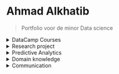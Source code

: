 # Ahmad Alkhatib

> Portfolio voor de minor Data science
<details><summary>DataCamp Courses</summary>
<p>
<br />
• Ik heb 93.75% van de DataCamp Courses afgemaakt.<br />
 
![image](https://user-images.githubusercontent.com/71191328/214381802-5e15438b-ce79-4e30-966f-b117a879b4b1.png)<br />
 
![image](https://user-images.githubusercontent.com/71191328/214381693-04ba09f5-dbf3-4ca5-92c5-8087c9534d1d.png)<br />
 
</p>
</details>

<details><summary>Research project</summary>
<p>

## Task definition
<br />
Het doel van dit project, uitgevoerd voor Cofano Software Solutions, is om de processen bij containerterminals te optimaliseren door het verkorten van de tijd dat schepen aan de kade liggen voor het in- en uitladen van containers. Dit moet geautomatiseerd worden en het onderzoek zal zich richten op het vinden van een optimale aanpak om deze uitdaging aan te pakken. Dit is belangrijk voor de efficiëntie van containeroverslag in de haven en voor het verminderen van kosten.<br />
<br />
In het begin van het project hebben mijn groepsleden en ik een hoofdvraag en deelvragen opgesteld, die de richtlijn vormen voor ons onderzoek. De hoofdvraag luidt: <br />
Hoe kan ervoor gezorgd worden dat containers op de kade op een efficiënte manier opgestapeld kunnen worden, zodat de afnemer van de containers hier makkelijk bij kan.<br /> 
<br /> 
Dit zijn de geformuleerde deelvragen:
 <br />
•	Hoe ziet de lay-out van de desbetreffende kade eruit? <br />
•	Welke reinforcement learning modellen en methodes zijn relevant om dit optimalisatieprobleem aan te pakken? <br />
<br />
Tijdens het project heb ik ook individuele taken uitgevoerd. Een van de taken die ik in het begin van het project heb uitgevoerd is het literatuuronderzoek naar reinforcement learning. Ik heb onderzoek gedaan naar wat reinforcement learning is en hoe wij het kunnen toepassen binnen ons project. De resultaten van dit onderzoek zijn uiteindelijk in ons onderzoek verwerkt. Uiteindelijk heb ik een alternatieve implementatie van reinforcement learning gecodeerd.
 Dit is terug te lezen via de onderstaande link: 

 [Containers](https://github.com/AhmadJ98/ahmad.alkhatib/blob/main/Containers.pdf)
<br />
Extra uitleg over de geïmplementeerde reinforcement learning model is te vinden onder Predictive Analytics subject.
 
<br />
 
## Evaluation:
<br />
Uiteindelijk is gefocust op een Reinforcement learning model als oplossing voor ons probleem. Hoewel we ook een lineair programmeer model hebben geprobeerd, heb ik mij hier niet verder mee bezig gehouden omdat ik geen expertise heb in het lineair programmeren. Maar dankzij deze experimenten heb ik een dieper begrip verkregen van hoe Reinforcement learning werkt en hoe we het konden toepassen op ons specifieke geval. Dit heeft ons geholpen bij het maken van een betere keuze voor de oplossing van ons probleem.
<br />

###### Wat ging er goed tijdens het project? <br />

De wekelijkse gespreken waren erg informatief, de docenten gaven veel informatie die hulpvol waren tijdens het opstarten van het project. Ook tijdens het project was het hulpvol om feedback te krijgen, zodat we weten of we in de goede richting waren of er verbeteringen waren. Hulp vragen en hier op antwoord krijgen ging erg goed tijdens de samenwerking van de groep. Als ik vragen had voelde ik alsof ik ook hulp kan vragen bij mijn groepsgenoten, er werd snel gereageerd met antwoord op mijn vragen. <br />
<br />
###### Wat ging er fout of kon beter? <br />

Het was een choatische start van het project binnen de groep. Een aantal groepsleden hadden tentames en waren hierdoor afwezig tijdens sommige lessen. Hierdoor ging het communiceren lastiger. Ook was een groepsgenoot gestopt, dit zorgde voor veranderingen in de planning. In de toekomst moet rekening worden gehouden dat er onverwachtte veranderingen in de planning kunnen plaatsvinden. Door duidelijke communicatie binnen de groep is de aanwezigheid van de groepsleden bekend en kan hier rekening mee worden gehouden. Het communiceren in de groep bleef een verbeterpunt. Terwijl bijvoorbeeld sommige groepsleden bezig waren met een onderdeel, waren de andere niet op de hoogte hoe ver hun hiermee waren. Het communiceren en het laten weten was het proces van een onderdeel en de resultaten zijn een verbeterpunt.
 
<br />

 


## Conclusions: 
 <br />
In dit project is gekeken naar manieren om containers op een efficiënte manier op te stapelen op een kade, zodat de afnemer van de containers hier gemakkelijk bij kan. Door het probleemdomein in kaart te brengen, bleek dat de huidige containerplaatsing op een kade handmatig verloopt, dit kost tijd en geld. Door gebruik te maken van Reinforcement Learning (RL) en twee verschillende agents (PPO en A2C) die interacties voerden met een environment, bleek dat de PPO-agent de beste keuze is. Door de PPO-agent te trainen met optimale waarden en hyperparameters, is er een efficiënte containerplaatsing ontstaan, waarbij rekening wordt gehouden met de bestemming van aangrenzende containers. Dit is een grote doorbraak voor de logistieke sector en een goed voorbeeld van hoe technologie/AI de internationale handel bevordert.
<br />
Als vervolgonderzoek zal de focus liggen op het uitbreiden van de environment en rewardfunctie, dit is gebaseerd op de door ons verkregen resultaten. Het vervolgonderzoek is ook terug te vinden in het paper onder het hoofdstuk 'Conclusie'. Een voorbeeld van het vervolgonderzoek kan zijn: Uitbreiding van de gesimuleerde container environment in de hoogte verder onderzoeken.       (Van 3x3x1 naar bijvoorbeeld 3x3x3). Het vervolgonderzoek heeft als doel om de resulaten en oplossingen specifieker en concreter te maken, zodat het beter aansluit bij de werkelijkheid. 
<br />

## Planning:

<br />
Als groep hebben we afgesproken om een planning te maken en te werken met Scrum methodologie. Hierbij maakten we gebruik van een tool genaamd Trello waar we alle taken bijhouden, de verantwoordelijken aangeven en de deadlines noteren. We hebben alles ook kunnen indelen in afgeronde taken en werk in uitvoering.<br />
<br />
 
Hieronder zijn mijn uitgevoerde scrumtickets van het project containers te zien: <br />
 
![image](https://user-images.githubusercontent.com/71191328/216038022-38edb762-8756-4c1b-ab91-f34936838c2f.png)
![image](https://user-images.githubusercontent.com/71191328/216038401-2ed5201d-67e4-4770-9781-fc9c37ae51c1.png)
![image](https://user-images.githubusercontent.com/71191328/216038542-2650c391-42b8-4352-a448-dbe0370fb05d.png)

<br />
 
Verder hebben we ons gehouden aan de volgende planning:<br />
 <br />
 • Elke maandag om 11:00 bespreken we met docent Karin de Smidt. <br />
 • Op vrijdag om 10:00 in Delft hebben we begeleidingsgesprekken met docenten Tony Andrioli en Jeroen Vuurens waar we al onze vragen kunnen stellen die we niet konden beantwoorden tijdens de week. <br />
 • Als groep hebben we afgesproken om op wisselende dagen via Teams te communiceren, aangezien we andere verplichtingen hadden. <br />
 
 
</p>
</details>

<details><summary>Predictive Analytics</summary>
<p>
<br />
 
## Selecting a Model: <br />
Q-Learning is een geschikt model voor dit onderzoek omdat het een soort van "reinforcement learning" (RL) is, wat betekent dat het algoritme leert door het nemen van acties en het ontvangen van beloningen. In dit specifieke geval is het doel om de optimale route te vinden tussen twee locaties in een doolhof, dus het algoritme moet leren welke acties (overgangen naar naburige locaties) leiden tot de grootste beloning (snelste route naar de eindlocatie). Q-Learning is een geschikte methode voor dit soort problemen omdat het een "tabular" algoritme is, wat betekent dat het de Q-waarden bijhoudt voor elke staat-actie-combinatie en deze gebruikt om de volgende actie te kiezen. Het is ook een geschikte methode omdat het geen voorafgaande kennis vereist over de omgeving waarin het algoritme zich bevindt (in dit geval het doolhof), het algoritme kan dus leren door middel van exploratie.<br />
 
## Configuring a Mode: <br />
Er worden enkele parameters gedefinieerd voor het algoritme, zoals de "discount factor" (gamma) en de "learning rate" (alpha).<br />
 
## Training a model: <br />
Het Q-Learning algoritme wordt getraind door middel van een proces waarbij een willekeurige staat wordt geselecteerd en een willekeurige actie wordt genomen (in dit geval een overgang naar een naburige locatie in het terminal), waarna de Q-waarde voor die staat-actie-combinatie wordt bijgewerkt. Dit wordt herhaald voor een bepaald aantal iteraties (1000 in dit geval).
<br />
## Evaluating a model: <br />
 
De Q-waarden worden gebruikt om de optimale route te bepalen van de startlocatie naar de eindlocatie door steeds naar de staat te gaan met de hoogste Q-waarde.
<br />

## Visualizing the outcome of a model (explanatory): <br />
Er wordt geen expliciete visualisatie gegeven, maar de optimale route wordt weergegeven als een lijst met locaties.<br />
<br />
Hieronder is een PDF bestaand van de code.<br />
[Containers](https://github.com/AhmadJ98/ahmad.alkhatib/blob/main/Containers.pdf)<br /> 
</p>
</details>

<details><summary>Domain knowledge</summary>
<p>

## Introduction of the subject field

### Data science cursus:
<br />
Data Science is een multidisciplinair veld dat zich richt op het verkrijgen van inzicht en kennis uit gegevens. Het omvat verschillende stappen zoals het verzamelen, opschonen, analyseren en visualiseren van gegevens. Met behulp van methoden uit de statistiek, wiskunde, informatica en machine learning, ontdekken data wetenschappers patronen in de gegevens en maken zij voorspellingen.
Data Science wordt vaak toegepast in verschillende industrieën, zoals financiën, gezondheidszorg, marketing en retail om beslissingen te nemen gebaseerd op data. In de financiële sector wordt bijvoorbeeld gebruik gemaakt van data science om fraude te detecteren en risico's te bepalen. In de gezondheidszorg wordt data science ingezet om patiëntendossiers te analyseren en zo behandelingsopties te bepalen. In marketing en retail worden klantprofielen opgebouwd en voorspellingen gedaan over klantgedrag.<br />
<br />
Data Science is een snel groeiend veld en wordt vaak beschouwd als een van de belangrijkste vaardigheden voor de toekomst van werk. Er zijn steeds meer organisaties die grote hoeveelheden gegevens verzamelen, zoals sociale media, sensoren en internet-verbonden apparaten. Deze gegevens moeten worden geanalyseerd en geïnterpreteerd om waardevolle inzichten te verkrijgen.<br />
 <br />
Een data scientist is vaak verantwoordelijk voor het bedenken van de juiste vragen, het verzamelen en opschonen van gegevens, het bouwen van modellen en het communiceren van resultaten. Het vereist vaak een combinatie van vaardigheden in statistiek, programmeren, communicatie en domain-kennis. Veel data wetenschappers hebben een achtergrond in wiskunde, informatica of statistiek, maar er zijn ook steeds meer professionals die een overstap maken naar data science vanuit andere achtergronden zoals economie, natuurkunde, of zelfs filosofie.<br />
<br />
In samenvatting, Data Science is een veld dat zich richt op het verkrijgen van inzicht en kennis uit gegevens door middel van het verzamelen, opschonen, analyseren en visualiseren van gegevens met behulp van methoden uit de statistiek, wiskunde, informatica en machine learning. Het wordt veelvuldig toegepast in verschillende industrieën, zoals financiën, gezondheidszorg, marketing en retail, om beslissingen te nemen gebaseerd op data. Het is een snel groeiend veld en wordt vaak beschouwd als een van de belangrijkste vaardigheden voor de toekomst van het werk. Data wetenschappers hebben vaak een achtergrond in wiskunde, informatica of statistiek, maar er zijn ook steeds meer professionals die een overstap maken naar data science vanuit andere achtergronden, zoals economie of natuurkunde.
<br />
 <br />
 
### Het project:
<br />
In de logistieke wereld is de scheepvaart een cruciale sector. Goederen worden eerst in containers geladen en vervolgens naar een terminal vervoerd, waar ze op een containerschip gezet worden. Voordat de containers op het schip geplaatst worden, staan ze eerst op de container yard van de terminal. Hier worden de containers die meegaan met het schip, met behulp van een reachstacker op het schip gezet.

Het doel is om de containers zo efficiënt mogelijk te plaatsen en op te stapelen, zodat er zo min mogelijk stappen nodig zijn om de containers op elk schip te laden. Dit bespaart tijd en geld, en vermindert vertragingen. Cofano wil onderzoeken welke methode(s) geschikt zijn om het container stacking probleem op te lossen en het container stacken te automatiseren. Eén van de oplossingsrichtingen is om het probleem als een optimalisatieprobleem te formuleren, bestaande uit decision variables, objective function en constraints, en vervolgens een heuristiek toe te passen. Het is interessant om meerdere heuristieken toe te passen en deze met elkaar te vergelijken op basis van hun resultaten.
 
<br />

## Literature research:
Ik heb tijdens het project gezocht naar literatuur om begrip te krijgen over hoe machine learning-modellen werken en om oplossingen te vinden die voorspellende modellen opleveren.<br />
<br />
https://www.ibm.com/topics/machine-learning<br />
https://en.wikipedia.org/wiki/Machine_learning<br />
https://www.sap.com/insights/what-is-machine-learning.html<br />
https://www.geeksforgeeks.org/what-is-reinforcement-learning/<br />
https://en.wikipedia.org/wiki/Reinforcement_learning<br />
https://www.ifaamas.org/Proceedings/aamas2019/pdfs/p2250.pdf<br />
https://www.geeksforgeeks.org/ml-reinforcement-learning-algorithm-python-implementation-using-q-learning/?ref=rp<br />


## Explanation of Terminology, jargon and definitions:<br />
 
Data science is een interdisciplinaire veld dat zich richt op het verzamelen, analyseren en interpreteren van grote hoeveelheden gegevens (big data) met behulp van methoden uit de statistiek, wiskunde, informatica en andere gerelateerde velden. Hieronder worden enkele belangrijke termen, jargon en definities behandeld die vaak worden gebruikt in de context van data science.<br />


• Big data: Dit verwijst naar zeer grote hoeveelheden gegevens die te groot zijn om te worden verwerkt of opgeslagen door traditionele databases of software.<br />


• Machine learning: Dit is een subveld van kunstmatige intelligentie waarbij computerprogramma's in staat zijn om van gegevens te leren zonder expliciet geprogrammeerd te worden.<br />


• Data mining: Dit is het proces van het ontdekken van patronen en kennis in grote hoeveelheden gegevens.<br />


• Data warehousing: Dit is het proces van het opslaan van grote hoeveelheden gegevens in een centrale database voor analyse en rapportage.<br />


• Data visualization: Dit is het proces van het weergeven van gegevens in een visueel aantrekkelijke manier, zoals grafieken of kaarten.<br />


• Data cleansing: Dit is het proces van het verwijderen of corrigeren van fouten of inconsistenties in de gegevens.<br />


• Data modeling: Dit is het proces van het creëren van een logisch en fysiek model van de gegevens voor gebruik in een database of andere gegevensopslag.<br />


• Natural Language Processing (NLP): Dit is een subveld van kunstmatige intelligentie dat zich richt op het verwerken van menselijke taal door computers.<br />


• Predictive modeling: Dit is het proces van het maken van voorspellingen over toekomstige gebeurtenissen op basis van historische gegevens.<br />


• Data governance: Dit is het proces van het beheren van gegevens op een manier die voldoet aan de eisen van de organisatie en de wetgeving.<br />

• Machine learning is een belangrijk onderdeel van data science en wordt vaak gebruikt voor het analyseren van grote hoeveelheden gegevens. Het is een proces waarbij computers in staat zijn om van gegevens te leren zonder expliciet geprogrammeerd te worden. Dit kan worden gedaan door het gebruik van algoritmen die in staat zijn om patronen en relaties in de gegevens te ontdekken. Er zijn verschillende soorten machine learning, waaronder supervised learning, unsupervised learning en reinforcement learning.<br />

• Supervised learning is waarbij de computers leert met behulp van gegevens met bekende output (gelabeled data) zoals bijvoorbeeld bij het klassificeren van beelden.
• Unsupervised learning is waarbij de computer geen gekende output heeft en zelf patronen probeert te ontdekken zoals bijvoorbeeld bij het ontdekken van clusters in gegevens. <br />

• Reinforcement learning is een vorm van machine learning waarbij de computer leert door feedback te krijgen op zijn acties. Machine learning-modellen worden vaak gebruikt in toepassingen zoals voorspellingen, automatisch classificeren, beeldherkenning en natuurlijke taalverwerking.<br />


• Overfitting: Dit gebeurt wanneer een model te complex is en zich te nauwkeurig aanpast aan de training gegevens, waardoor het slecht presteert op onbekende gegevens (test gegevens). Het model leert de ruis (noise) in de training gegevens, in plaats van de echte relaties tussen de features en de output. Dit leidt tot een hoge nauwkeurigheid op de training gegevens en een slechte prestatie op de testgegevens.<br />


• Underfitting: Dit gebeurt wanneer een model te simpel is en niet in staat is om de complexiteit van de gegevens te captureren. Dit leidt tot een slechte prestatie zowel op de training gegevens als op de testgegevens.<br />

 
</p>
</details>

 
<details><summary> Communication</summary>
<p>
 
## Presentations:
[Externe presentatie week 14 groep 4](https://github.com/AhmadJ98/ahmad.alkhatib/blob/main/Externe%20presentatie%20week%2014%20groep%204.pptx)<br />
[Interne presentatie week 10 groep 4](https://github.com/AhmadJ98/ahmad.alkhatib/blob/main/Interne%20presentatie%20week%2010%20groep%204.pptx)<br />


## Writing paper:
<br />
• Voor het eerste project (Food Boost) heb ik de onderstaande documenten geschreven voor onze research paper:<br />
 
[IJzer](https://github.com/AhmadJ98/ahmad.alkhatib/blob/main/IJzer.docx)<br />
[VitamineB12](https://github.com/AhmadJ98/ahmad.alkhatib/blob/main/Vitamine%20B12.docx)<br />
 
• Voor het tweede project (Container) heb ik de discussie onderdeel geschreven.
 </p>
</details>

